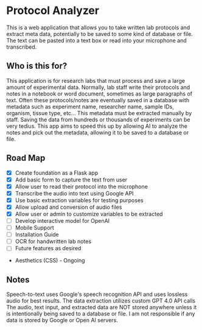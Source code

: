 # Protocol Analyzer

This is a web application that allows you to take written lab protocols and extract meta data, potentially to be saved to some kind of database or file.
The text can be pasted into a text box or read into your microphone and transcribed. 

## Who is this for?

This application is for research labs that must process and save a large amount of experimental data. Normally, lab staff write their protocols and notes in a notebook or word document, sometimes as large paragraphs of text. Often these protocols/notes are eventually saved in a database with metadata such as experiment name, researcher name, sample IDs, organism, tissue type, etc... This metadata must be extracted manually by staff. Saving the data from hundreds or thousands of experiments can be very tedius. This app aims to speed this up by allowing AI to analyze the notes and pick out the metadata, allowing it to be saved to a database or file. 

## Road Map
- [x] Create foundation as a Flask app
- [x] Add basic form to capture the text from user
- [x] Allow user to read their protocol into the microphone
- [x] Transcribe the audio into text using Google API
- [x] Use basic extraction variables for testing purposes
- [x] Allow upload and conversion of audio files
- [x] Allow user or admin to customize variables to be extracted
- [ ] Develop interactive model for OpenAI
- [ ] Mobile Support
- [ ] Installation Guide
- [ ] OCR for handwritten lab notes
- [ ] Future features as desired
- Aesthetics (CSS) - Ongoing
  
## Notes
Speech-to-text uses Google's speech recognition API and uses lossless audio for best results.
The data extraction utilizes custom GPT 4.0 API calls
The audio, text input, and extracted data are NOT stored anywhere unless it is intentionally being saved to a database or file. 
I am not responsible if any data is stored by Google or Open AI servers.
